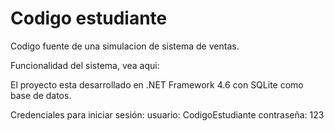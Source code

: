 # Codigo estudiante

Codigo fuente de una simulacion de sistema de ventas.

Funcionalidad del sistema, vea aqui: 

El proyecto esta desarrollado en .NET Framework 4.6 con SQLite como base de datos.

Credenciales para iniciar sesión:
usuario: CodigoEstudiante
contraseña: 123